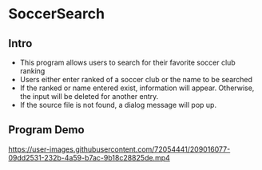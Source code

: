 # SoccerSearch
## Intro
* This program allows users to search for their favorite soccer club ranking
* Users either enter ranked of a soccer club or the name to be searched
* If the ranked or name entered exist, information will appear. Otherwise, the input will be deleted for another entry.
* If the source file is not found, a dialog message will pop up.
## Program Demo

https://user-images.githubusercontent.com/72054441/209016077-09dd2531-232b-4a59-b7ac-9b18c28825de.mp4

